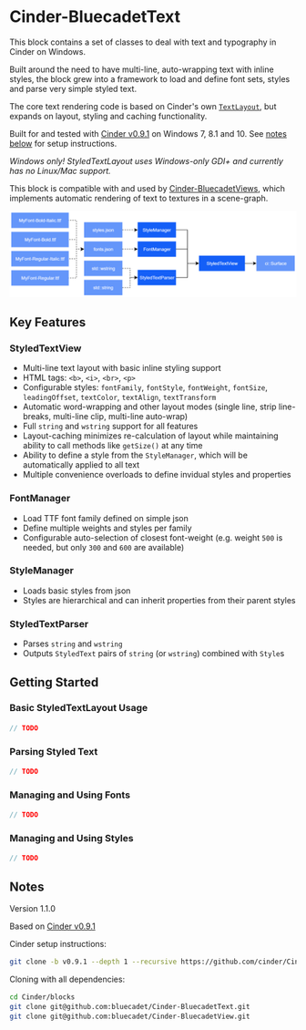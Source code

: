 # Cinder-BluecadetText

This block contains a set of classes to deal with text and typography in Cinder on Windows.

Built around the need to have multi-line, auto-wrapping text with inline styles, the block grew into a framework to load and define font sets, styles and parse very simple styled text.

The core text rendering code is based on Cinder's own [`TextLayout`](https://libcinder.org/docs/classcinder_1_1_text_layout.html), but expands on layout, styling and caching functionality.

Built for and tested with [Cinder v0.9.1](https://github.com/cinder/Cinder/tree/v0.9.1) on Windows 7, 8.1 and 10. See [notes below](#Notes) for setup instructions.

*Windows only! StyledTextLayout uses Windows-only GDI+ and currently has no Linux/Mac support.*

This block is compatible with and used by [Cinder-BluecadetViews](/bluecadet/Cinder-BluecadetViews), which implements automatic rendering of text to textures in a scene-graph.

![](docs/media/class-hierarchy.png)

## Key Features

### StyledTextView

* Multi-line text layout with basic inline styling support
* HTML tags: `<b>`, `<i>`, `<br>`, `<p>`
* Configurable styles: `fontFamily`, `fontStyle`, `fontWeight`, `fontSize`, `leadingOffset`, `textColor`, `textAlign`, `textTransform`
* Automatic word-wrapping and other layout modes (single line, strip line-breaks, multi-line clip, multi-line auto-wrap)
* Full `string` and `wstring` support for all features
* Layout-caching minimizes re-calculation of layout while maintaining ability to call methods like `getSize()` at any time
* Ability to define a style from the `StyleManager`, which will be automatically applied to all text
* Multiple convenience overloads to define invidual styles and properties

### FontManager

* Load TTF font family defined on simple json
* Define multiple weights and styles per family
* Configurable auto-selection of closest font-weight (e.g. weight `500` is needed, but only `300` and `600` are available)

### StyleManager

* Loads basic styles from json
* Styles are hierarchical and can inherit properties from their parent styles

### StyledTextParser

* Parses `string` and `wstring`
* Outputs `StyledText` pairs of `string` (or `wstring`) combined with `Style`s

## Getting Started

### Basic StyledTextLayout Usage

```c++
// TODO
```

### Parsing Styled Text

```c++
// TODO
```

### Managing and Using Fonts

```c++
// TODO
```

### Managing and Using Styles

```c++
// TODO
```

## Notes

Version 1.1.0

Based on [Cinder v0.9.1](https://github.com/cinder/Cinder/tree/v0.9.1)

Cinder setup instructions:

```bash
git clone -b v0.9.1 --depth 1 --recursive https://github.com/cinder/Cinder.git
```

Cloning with all dependencies:

```bash
cd Cinder/blocks
git clone git@github.com:bluecadet/Cinder-BluecadetText.git
git clone git@github.com:bluecadet/Cinder-BluecadetView.git
```
